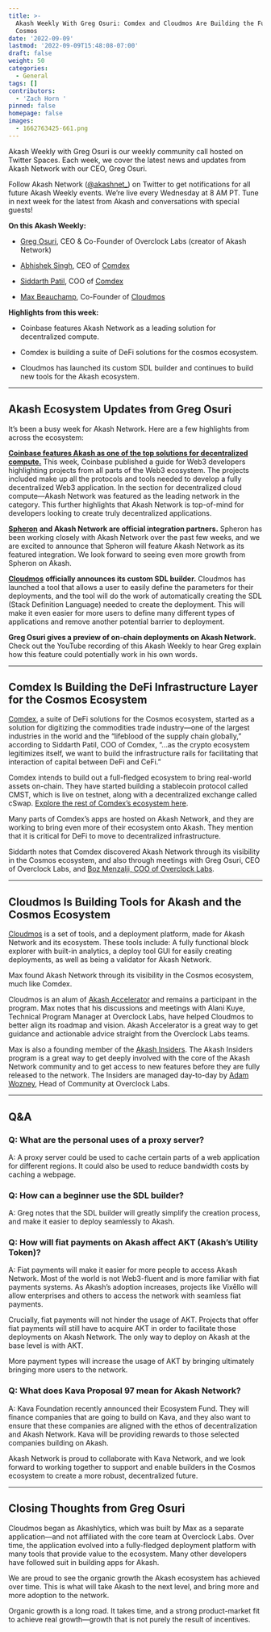 ```yaml
---
title: >-
  Akash Weekly With Greg Osuri: Comdex and Cloudmos Are Building the Future of
  Cosmos
date: '2022-09-09'
lastmod: '2022-09-09T15:48:08-07:00'
draft: false
weight: 50
categories:
  - General
tags: []
contributors:
  - 'Zach Horn '
pinned: false
homepage: false
images:
  - 1662763425-661.png
---
```

Akash Weekly with Greg Osuri is our weekly community call hosted on Twitter Spaces. Each week, we cover the latest news and updates from Akash Network with our CEO, Greg Osuri.

Follow Akash Network ([@akashnet\_](https://twitter.com/akashnet_)) on Twitter to get notifications for all future Akash Weekly events. We’re live every Wednesday at 8 AM PT. Tune in next week for the latest from Akash and conversations with special guests!

**On this Akash Weekly:**

*   [Greg Osuri](https://twitter.com/gregosuri), CEO & Co-Founder of Overclock Labs (creator of Akash Network) 
    
*   [Abhishek Singh](https://twitter.com/empAbhishek), CEO of [Comdex](https://comdex.one/)
    
*   [Siddarth Patil](https://twitter.com/SidP95), COO of [Comdex](https://comdex.one/)
    
*   [Max Beauchamp](https://twitter.com/thereisnomax), Co-Founder of [Cloudmos](https://cloudmos.io)
    

**Highlights from this week:**

*   Coinbase features Akash Network as a leading solution for decentralized compute.
    
*   Comdex is building a suite of DeFi solutions for the cosmos ecosystem.
    
*   Cloudmos has launched its custom SDL builder and continues to build new tools for the Akash ecosystem.
    

* * *

Akash Ecosystem Updates from Greg Osuri
---------------------------------------

It’s been a busy week for Akash Network. Here are a few highlights from across the ecosystem:

[**Coinbase features Akash as one of the top solutions for decentralized compute.**](https://twitter.com/gregosuri/status/1565367900415729664?s=20&t=663NidiSuMYth4JJxwyrew) This week, Coinbase published a guide for Web3 developers highlighting projects from all parts of the Web3 ecosystem. The projects included make up all the protocols and tools needed to develop a fully decentralized Web3 application. In the section for decentralized cloud compute—Akash Network was featured as the leading network in the category. This further highlights that Akash Network is top-of-mind for developers looking to create truly decentralized applications.

[**Spheron**](https://spheron.network/) **and Akash Network are official integration partners.** Spheron has been working closely with Akash Network over the past few weeks, and we are excited to announce that Spheron will feature Akash Network as its featured integration. We look forward to seeing even more growth from Spheron on Akash.

[**Cloudmos**](https://cloudmos.io/) **officially announces its custom SDL builder.** Cloudmos has launched a tool that allows a user to easily define the parameters for their deployments, and the tool will do the work of automatically creating the SDL (Stack Definition Language) needed to create the deployment. This will make it even easier for more users to define many different types of applications and remove another potential barrier to deployment. 

**Greg Osuri gives a preview of on-chain deployments on Akash Network.** Check out the YouTube recording of this Akash Weekly to hear Greg explain how this feature could potentially work in his own words.

* * *

Comdex Is Building the DeFi Infrastructure Layer for the Cosmos Ecosystem
-------------------------------------------------------------------------

[Comdex](https://comdex.one/), a suite of DeFi solutions for the Cosmos ecosystem, started as a solution for digitizing the commodities trade industry—one of the largest industries in the world and the “lifeblood of the supply chain globally,” according to Siddarth Patil, COO of Comdex, “...as the crypto ecosystem legitimizes itself, we want to build the infrastructure rails for facilitating that interaction of capital between DeFi and CeFi.”

Comdex intends to build out a full-fledged ecosystem to bring real-world assets on-chain. They have started building a stablecoin protocol called CMST, which is live on testnet, along with a decentralized exchange called cSwap. [Explore the rest of Comdex’s ecosystem here](https://docs.comdex.one/comdex-ecosystem).

Many parts of Comdex’s apps are hosted on Akash Network, and they are working to bring even more of their ecosystem onto Akash. They mention that it is critical for DeFi to move to decentralized infrastructure.

Siddarth notes that Comdex discovered Akash Network through its visibility in the Cosmos ecosystem, and also through meetings with Greg Osuri, CEO of Overclock Labs, and [Boz Menzalji, COO of Overclock Labs](https://twitter.com/boz_menzalji).

* * *

Cloudmos Is Building Tools for Akash and the Cosmos Ecosystem
-------------------------------------------------------------

[Cloudmos](https://cloudmos.io/) is a set of tools, and a deployment platform, made for Akash Network and its ecosystem. These tools include: A fully functional block explorer with built-in analytics, a deploy tool GUI for easily creating deployments, as well as being a validator for Akash Network.

Max found Akash Network through its visibility in the Cosmos ecosystem, much like Comdex. 

Cloudmos is an alum of [Akash Accelerator](https://akash.network/akash-accelerator) and remains a participant in the program. Max notes that his discussions and meetings with Alani Kuye, Technical Program Manager at Overclock Labs, have helped Cloudmos to better align its roadmap and vision. Akash Accelerator is a great way to get guidance and actionable advice straight from the Overclock Labs teams.

Max is also a founding member of the [Akash Insiders](https://akash.network/community#insiders). The Akash Insiders program is a great way to get deeply involved with the core of the Akash Network community and to get access to new features before they are fully released to the network. The Insiders are managed day-to-day by [Adam Wozney](https://twitter.com/AdamDeanWozney), Head of Community at Overclock Labs.

* * *

Q&A
---

### Q: What are the personal uses of a proxy server?

A: A proxy server could be used to cache certain parts of a web application for different regions. It could also be used to reduce bandwidth costs by caching a webpage. 

### Q: How can a beginner use the SDL builder?

A: Greg notes that the SDL builder will greatly simplify the creation process, and make it easier to deploy seamlessly to Akash.

### Q: How will fiat payments on Akash affect AKT (Akash’s Utility Token)? 

A: Fiat payments will make it easier for more people to access Akash Network. Most of the world is not Web3-fluent and is more familiar with fiat payments systems. As Akash’s adoption increases, projects like Vixēllo will allow enterprises and others to access the network with seamless fiat payments.

Crucially, fiat payments will not hinder the usage of AKT. Projects that offer fiat payments will still have to acquire AKT in order to facilitate those deployments on Akash Network. The only way to deploy on Akash at the base level is with AKT. 

More payment types will increase the usage of AKT by bringing ultimately bringing more users to the network.

### Q: What does Kava Proposal 97 mean for Akash Network? 

A: Kava Foundation recently announced their Ecosystem Fund. They will finance companies that are going to build on Kava, and they also want to ensure that these companies are aligned with the ethos of decentralization and Akash Network. Kava will be providing rewards to those selected companies building on Akash. 

Akash Network is proud to collaborate with Kava Network, and we look forward to working together to support and enable builders in the Cosmos ecosystem to create a more robust, decentralized future.

* * *

Closing Thoughts from Greg Osuri
--------------------------------

Cloudmos began as Akashlytics, which was built by Max as a separate application—and not affiliated with the core team at Overclock Labs. Over time, the application evolved into a fully-fledged deployment platform with many tools that provide value to the ecosystem. Many other developers have followed suit in building apps for Akash.

We are proud to see the organic growth the Akash ecosystem has achieved over time. This is what will take Akash to the next level, and bring more and more adoption to the network.

Organic growth is a long road. It takes time, and a strong product-market fit to achieve real growth—growth that is not purely the result of incentives.